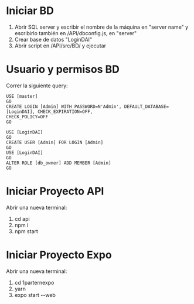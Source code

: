 # Iniciar BD
1) Abrir SQL server y escribir el nombre de la máquina en "server name" y escribirlo también en /API/dbconfig.js, en "server"
1) Crear base de datos "LoginDAI"
2) Abrir script en /API/src/BD/ y ejecutar

# Usuario y permisos BD 
Correr la siguiente query:

```
USE [master]
GO
CREATE LOGIN [Admin] WITH PASSWORD=N'Admin', DEFAULT_DATABASE=[LoginDAI], CHECK_EXPIRATION=OFF,
CHECK_POLICY=OFF
GO

USE [LoginDAI]
GO
CREATE USER [Admin] FOR LOGIN [Admin]
GO
USE [LoginDAI]
GO
ALTER ROLE [db_owner] ADD MEMBER [Admin]
GO
```

# Iniciar Proyecto API
Abrir una nueva terminal:

1) cd api
2) npm i
3) npm start

# Iniciar Proyecto Expo
Abrir una nueva terminal:

1) cd 1parternexpo
2) yarn
3) expo start --web
